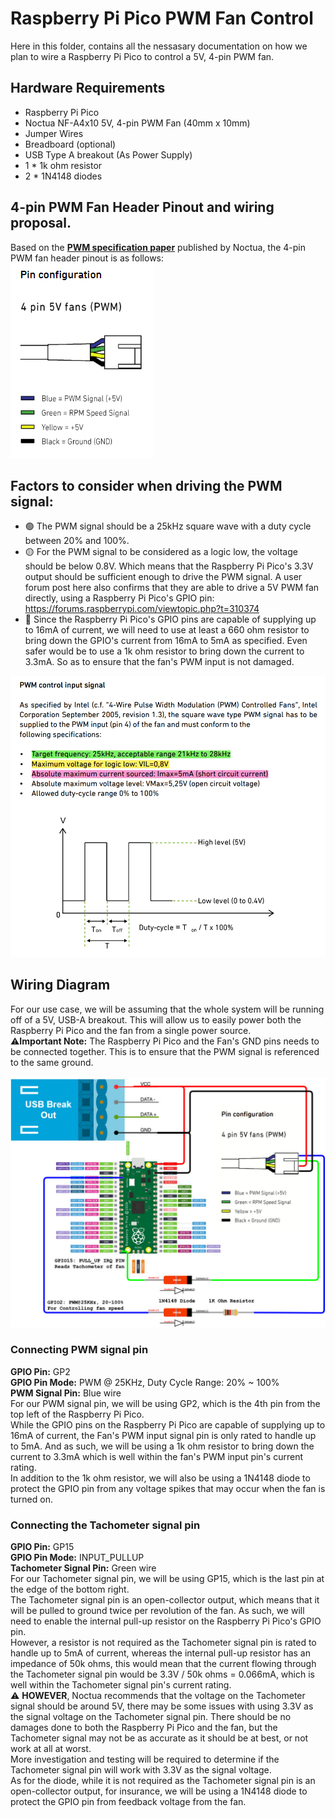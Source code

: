 # Raspberry Pi Pico PWM Fan Control

Here in this folder, contains all the nessasary documentation on how we plan to wire a Raspberry Pi Pico to control a 5V, 4-pin PWM fan. 

## Hardware Requirements

- Raspberry Pi Pico
- Noctua NF-A4x10 5V, 4-pin PWM Fan (40mm x 10mm)
- Jumper Wires
- Breadboard (optional)
- USB Type A breakout (As Power Supply)
- 1 * 1k ohm resistor
- 2 * 1N4148 diodes

## 4-pin PWM Fan Header Pinout and wiring proposal.

Based on the [**PWM specification paper**](/drivers/5v-pwm-fan/Noctua_PWM_specifications_white_paper.pdf)
 published by Noctua, the 4-pin PWM fan header pinout is as follows: 
<br/>
![Alt text](/drivers/5v-pwm-fan/img/4-pin-header.png)

## Factors to consider when driving the PWM signal:

 - 🟢 The PWM signal should be a 25kHz square wave with a duty cycle between 20% and 100%.
 - 🟡 For the PWM signal to be considered as a logic low, the voltage should be below 0.8V. Which means that the Raspberry Pi Pico's 3.3V output should be sufficient enough to drive the PWM signal. A user forum post here also confirms that they are able to drive a 5V PWM fan directly, using a Raspberry Pi Pico's GPIO pin: https://forums.raspberrypi.com/viewtopic.php?t=310374
 - 🔴 Since the Raspberry Pi Pico's GPIO pins are capable of supplying up to 16mA of current, we will need to use at least a 660 ohm resistor to bring down the GPIO's current from 16mA to 5mA as specified. Even safer would be to use a 1k ohm resistor to bring down the current to 3.3mA. So as to ensure that the fan's PWM input is not damaged.

![Alt text](/drivers/5v-pwm-fan/img/pdf-pwm-specs.png)

## Wiring Diagram
For our use case, we will be assuming that the whole system will be running off of a 5V, USB-A breakout. This will allow us to easily power both the Raspberry Pi Pico and the fan from a single power source. </br>
⚠️**Important Note:** The Raspberry Pi Pico and the Fan's GND pins needs to be connected together. This is to ensure that the PWM signal is referenced to the same ground. </br>
</br>
![Wiring Diagram](/drivers/5v-pwm-fan/img/conn-diagram.jpg)
### Connecting PWM signal pin
**GPIO Pin:** GP2 </br>
**GPIO Pin Mode:** PWM @ 25KHz, Duty Cycle Range: 20% ~ 100% </br>
**PWM Signal Pin:** Blue wire </br>
For our PWM signal pin, we will be using GP2, which is the 4th pin from the top left of the Raspberry Pi Pico. </br>
While the GPIO pins on the Raspberry Pi Pico are capable of supplying up to 16mA of current, the Fan's PWM input signal pin is only rated to handle up to 5mA. And as such, we will be using a 1k ohm resistor to bring down the current to 3.3mA which is well within the fan's PWM input pin's current rating.</br>
In addition to the 1k ohm resistor, we will also be using a 1N4148 diode to protect the GPIO pin from any voltage spikes that may occur when the fan is turned on. </br>

### Connecting the Tachometer signal pin
**GPIO Pin:** GP15 </br>
**GPIO Pin Mode:** INPUT_PULLUP </br>
**Tachometer Signal Pin:** Green wire </br>
For our Tachometer signal pin, we will be using GP15, which is the last pin at the edge of the bottom right. </br>
The Tachometer signal pin is an open-collector output, which means that it will be pulled to ground twice per revolution of the fan. As such, we will need to enable the internal pull-up resistor on the Raspberry Pi Pico's GPIO pin. </br>
However, a resistor is not required as the Tachometer signal pin is rated to handle up to 5mA of current, whereas the internal pull-up resistor has an impedance of 50k ohms, this would mean that the current flowing through the Tachometer signal pin would be 3.3V / 50k ohms = 0.066mA, which is well within the Tachometer signal pin's current rating. </br>
⚠️ **HOWEVER**, Noctua recommends that the voltage on the Tachometer signal should be around 5V, there may be some issues with using 3.3V as the signal voltage on the Tachometer signal pin. There should be no damages done to both the Raspberry Pi Pico and the fan, but the Tachometer signal may not be as accurate as it should be at best, or not work at all at worst. </br>
More investigation and testing will be required to determine if the Tachometer signal pin will work with 3.3V as the signal voltage. </br>
As for the diode, while it is not required as the Tachometer signal pin is an open-collector output, for insurance, we will be using a 1N4148 diode to protect the GPIO pin from feedback voltage from the fan.</br>
